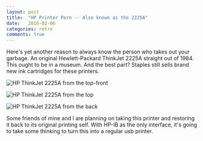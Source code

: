 ```yaml
---
layout: post
title:  "HP Printer Porn -- Also known as the 2225A"
date:   2016-02-06 
categories: retro
comments: true
---
```

Here's yet another reason to always know the person who takes out your garbage. An original Hewlett-Packard ThinkJet 2225A straight out of 1984. This ought to be in a museum. And the best part? Staples still sells brand new ink cartridges for these printers.

![HP ThinkJet 2225A from the top-front]({{site.baseurl}}/assets/2016-02-06-hp-printer-porn----also-known-as-the-2225a/IMG_20160107_162347.jpg)

![HP ThinkJet 2225A from the top]({{site.baseurl}}/assets/2016-02-06-hp-printer-porn----also-known-as-the-2225a/IMG_20160107_162356.jpg)

![HP ThinkJet 2225A from the back]({{site.baseurl}}/assets/2016-02-06-hp-printer-porn----also-known-as-the-2225a/IMG_20160107_162327.jpg)

Some friends of mine and I are planning on taking this printer and restoring it back to its original printing self. With HP-IB as the only interface, it's going to take some thinking to turn this into a regular usb printer.

